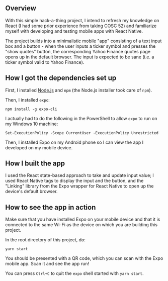 ## Overview

With this simple hack-a-thing project, I intend to refresh my knowledge on React (I had some prior experience from taking COSC 52) and familiarize myself with developing and testing mobile apps with React Native.

The project builds into a minimalistic mobile "app" consisting of a text input box and a button - when the user inputs a ticker symbol and presses the "show quotes" button, the corresponding Yahoo Finance quotes page opens up in the default browser. The input is expected to be sane (i.e. a ticker symbol valid to Yahoo Finance).

## How I got the dependencies set up

First, I installed [Node.js](https://nodejs.org/en/download/) and `npm` (the Node.js installer took care of `npm`).

Then, I installed `expo`:

```
npm install -g expo-cli
```

I actually had to do the following in the PowerShell to allow `expo` to run on my Windows 10 machine:

```
Set-ExecutionPolicy -Scope CurrentUser -ExecutionPolicy Unrestricted
```

Then, I installed Expo on my Android phone so I can view the app I developed on my mobile device.

## How I built the app

I used the React state-based approach to take and update input value; I used React Native tags to display the input and the button, and the "Linking" library from the Expo wrapper for React Native to open up the device's default browser.

## How to see the app in action

Make sure that you have installed Expo on your mobile device and that it is connected to the same Wi-Fi as the device on which you are building this project.

In the root directory of this project, do:

```
yarn start
```

You should be presented with a QR code, which you can scan with the Expo mobile app. Scan it and see the app run!

You can press `Ctrl+C` to quit the `expo` shell started with `yarn start`.
